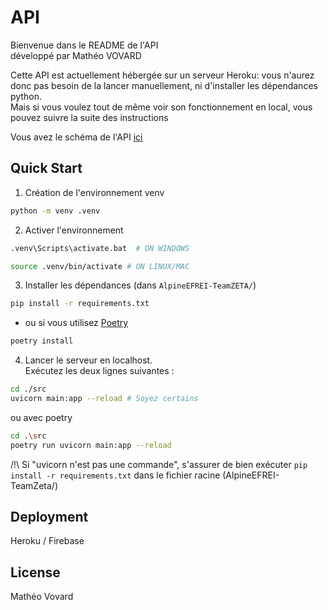 # API
Bienvenue dans le README de l'API</br>
développé par Mathéo VOVARD</br>

Cette API est actuellement hébergée sur un serveur Heroku: vous n'aurez donc pas besoin de la lancer manuellement, ni d'installer les dépendances python.</br>
Mais si vous voulez tout de même voir son fonctionnement en local, vous pouvez suivre la suite des instructions</br>

Vous avez le schéma de l'API [ici](/api/API.md)

## Quick Start
1. Création de l'environnement venv
```sh
python -m venv .venv
```

2. Activer l'environnement
```sh
.venv\Scripts\activate.bat  # ON WINDOWS

source .venv/bin/activate # ON LINUX/MAC
```

3. Installer les dépendances (dans `AlpineEFREI-TeamZETA/`)
```sh
pip install -r requirements.txt
```

- ou si vous utilisez [Poetry](https://python-poetry.org/docs/)
```sh
poetry install
```

4. Lancer le serveur en localhost. <br>
Exécutez les deux lignes suivantes :
```sh
cd ./src
uvicorn main:app --reload # Soyez certains
```

ou avec poetry
```sh
cd .\src
poetry run uvicorn main:app --reload
```
/!\ Si "uvicorn n'est pas une commande", s'assurer de bien exécuter `pip install -r requirements.txt` dans le fichier racine (AlpineEFREI-TeamZeta/)

## Deployment
Heroku / Firebase

## License
Mathéo Vovard